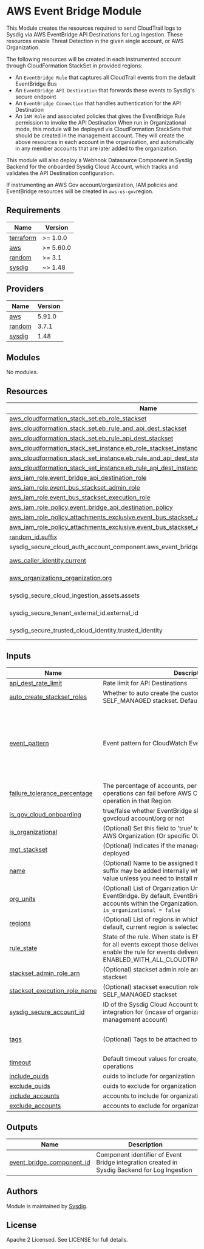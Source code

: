 # AWS Event Bridge Module

This Module creates the resources required to send CloudTrail logs to Sysdig via AWS EventBridge API Destinations for Log Ingestion. These resources enable Threat Detection in the given single account, or AWS Organization.

The following resources will be created in each instrumented account through CloudFormation StackSet in provided regions:
- An `EventBridge Rule` that captures all CloudTrail events from the default EventBridge Bus
- An `EventBridge API Destination` that forwards these events to Sysdig's secure endpoint
- An `EventBridge Connection` that handles authentication for the API Destination
- An `IAM Role` and associated policies that gives the EventBridge Rule permission to invoke the API Destination
When run in Organizational mode, this module will be deployed via CloudFormation StackSets that should be created in the management account. They will create the above resources in each account in the organization, and automatically in any member accounts that are later added to the organization.

This module will also deploy a Webhook Datasource Component in Sysdig Backend for the onboarded Sysdig Cloud Account, which tracks and validates the API Destination configuration.

If instrumenting an AWS Gov account/organization, IAM policies and EventBridge resources will be created in `aws-us-gov`region.

<!-- BEGINNING OF PRE-COMMIT-TERRAFORM DOCS HOOK -->
## Requirements

| Name | Version |
|------|---------|
| <a name="requirement_terraform"></a> [terraform](#requirement\_terraform) | >= 1.0.0 |
| <a name="requirement_aws"></a> [aws](#requirement\_aws) | >= 5.60.0 |
| <a name="requirement_random"></a> [random](#requirement\_random) | >= 3.1 |
| <a name="requirement_sysdig"></a> [sysdig](#requirement\_sysdig) | ~> 1.48 |

## Providers

| Name | Version |
|------|---------|
| <a name="provider_aws"></a> [aws](#provider\_aws) | 5.91.0 |
| <a name="provider_random"></a> [random](#provider\_random) | 3.7.1 |
| <a name="provider_sysdig"></a> [sysdig](#provider\_sysdig) | 1.48 |

## Modules

No modules.

## Resources

| Name | Type |
|------|------|
| [aws_cloudformation_stack_set.eb_role_stackset](https://registry.terraform.io/providers/hashicorp/aws/latest/docs/resources/cloudformation_stack_set) | resource |
| [aws_cloudformation_stack_set.eb_rule_and_api_dest_stackset](https://registry.terraform.io/providers/hashicorp/aws/latest/docs/resources/cloudformation_stack_set) | resource |
| [aws_cloudformation_stack_set.eb_rule_api_dest_stackset](https://registry.terraform.io/providers/hashicorp/aws/latest/docs/resources/cloudformation_stack_set) | resource |
| [aws_cloudformation_stack_set_instance.eb_role_stackset_instance](https://registry.terraform.io/providers/hashicorp/aws/latest/docs/resources/cloudformation_stack_set_instance) | resource |
| [aws_cloudformation_stack_set_instance.eb_rule_and_api_dest_stackset_instance](https://registry.terraform.io/providers/hashicorp/aws/latest/docs/resources/cloudformation_stack_set_instance) | resource |
| [aws_cloudformation_stack_set_instance.eb_rule_api_dest_instance](https://registry.terraform.io/providers/hashicorp/aws/latest/docs/resources/cloudformation_stack_set_instance) | resource |
| [aws_iam_role.event_bridge_api_destination_role](https://registry.terraform.io/providers/hashicorp/aws/latest/docs/resources/iam_role) | resource |
| [aws_iam_role.event_bus_stackset_admin_role](https://registry.terraform.io/providers/hashicorp/aws/latest/docs/resources/iam_role) | resource |
| [aws_iam_role.event_bus_stackset_execution_role](https://registry.terraform.io/providers/hashicorp/aws/latest/docs/resources/iam_role) | resource |
| [aws_iam_role_policy.event_bridge_api_destination_policy](https://registry.terraform.io/providers/hashicorp/aws/latest/docs/resources/iam_role_policy) | resource |
| [aws_iam_role_policy_attachments_exclusive.event_bus_stackset_admin_role_managed_policy](https://registry.terraform.io/providers/hashicorp/aws/latest/docs/resources/iam_role_policy_attachments_exclusive) | resource |
| [aws_iam_role_policy_attachments_exclusive.event_bus_stackset_execution_role_managed_policy](https://registry.terraform.io/providers/hashicorp/aws/latest/docs/resources/iam_role_policy_attachments_exclusive) | resource |
| [random_id.suffix](https://registry.terraform.io/providers/hashicorp/random/latest/docs/resources/id) | resource |
| sysdig_secure_cloud_auth_account_component.aws_event_bridge_api_dest | resource |
| [aws_caller_identity.current](https://registry.terraform.io/providers/hashicorp/aws/latest/docs/data-sources/caller_identity) | data source |
| [aws_organizations_organization.org](https://registry.terraform.io/providers/hashicorp/aws/latest/docs/data-sources/organizations_organization) | data source |
| sysdig_secure_cloud_ingestion_assets.assets | data source |
| sysdig_secure_tenant_external_id.external_id | data source |
| sysdig_secure_trusted_cloud_identity.trusted_identity | data source |

## Inputs

| Name | Description | Type | Default | Required |
|------|-------------|------|---------|:--------:|
| <a name="input_api_dest_rate_limit"></a> [api\_dest\_rate\_limit](#input\_api\_dest\_rate\_limit) | Rate limit for API Destinations | `number` | `300` | no |
| <a name="input_auto_create_stackset_roles"></a> [auto\_create\_stackset\_roles](#input\_auto\_create\_stackset\_roles) | Whether to auto create the custom stackset roles to run SELF\_MANAGED stackset. Default is true | `bool` | `true` | no |
| <a name="input_event_pattern"></a> [event\_pattern](#input\_event\_pattern) | Event pattern for CloudWatch Event Rule | `string` | `"{\n  \"detail-type\": [\n    \"AWS API Call via CloudTrail\",\n    \"AWS Console Sign In via CloudTrail\",\n    \"AWS Service Event via CloudTrail\",\n    \"Object Access Tier Changed\",\n    \"Object ACL Updated\",\n    \"Object Created\",\n    \"Object Deleted\",\n    \"Object Restore Completed\",\n    \"Object Restore Expired\",\n    \"Object Restore Initiated\",\n    \"Object Storage Class Changed\",\n    \"Object Tags Added\",\n    \"Object Tags Deleted\",\n    \"GuardDuty Finding\"\n  ]\n}\n"` | no |
| <a name="input_failure_tolerance_percentage"></a> [failure\_tolerance\_percentage](#input\_failure\_tolerance\_percentage) | The percentage of accounts, per Region, for which stack operations can fail before AWS CloudFormation stops the operation in that Region | `number` | `90` | no |
| <a name="input_is_gov_cloud_onboarding"></a> [is\_gov\_cloud\_onboarding](#input\_is\_gov\_cloud\_onboarding) | true/false whether EventBridge should be deployed in a govcloud account/org or not | `bool` | `false` | no |
| <a name="input_is_organizational"></a> [is\_organizational](#input\_is\_organizational) | (Optional) Set this field to 'true' to deploy EventBridge to an AWS Organization (Or specific OUs) | `bool` | `false` | no |
| <a name="input_mgt_stackset"></a> [mgt\_stackset](#input\_mgt\_stackset) | (Optional) Indicates if the management stackset should be deployed | `bool` | `true` | no |
| <a name="input_name"></a> [name](#input\_name) | (Optional) Name to be assigned to all child resources. A suffix may be added internally when required. Use default value unless you need to install multiple instances | `string` | `"sysdig-secure-events"` | no |
| <a name="input_org_units"></a> [org\_units](#input\_org\_units) | (Optional) List of Organization Unit IDs in which to setup EventBridge. By default, EventBridge will be setup in all accounts within the Organization. This field is ignored if `is_organizational = false` | `set(string)` | `[]` | no |
| <a name="input_regions"></a> [regions](#input\_regions) | (Optional) List of regions in which to setup EventBridge. By default, current region is selected | `set(string)` | `[]` | no |
| <a name="input_rule_state"></a> [rule\_state](#input\_rule\_state) | State of the rule. When state is ENABLED, the rule is enabled for all events except those delivered by CloudTrail. To also enable the rule for events delivered by CloudTrail, set state to ENABLED\_WITH\_ALL\_CLOUDTRAIL\_MANAGEMENT\_EVENTS. | `string` | `"ENABLED_WITH_ALL_CLOUDTRAIL_MANAGEMENT_EVENTS"` | no |
| <a name="input_stackset_admin_role_arn"></a> [stackset\_admin\_role\_arn](#input\_stackset\_admin\_role\_arn) | (Optional) stackset admin role arn to run SELF\_MANAGED stackset | `string` | `""` | no |
| <a name="input_stackset_execution_role_name"></a> [stackset\_execution\_role\_name](#input\_stackset\_execution\_role\_name) | (Optional) stackset execution role name to run SELF\_MANAGED stackset | `string` | `""` | no |
| <a name="input_sysdig_secure_account_id"></a> [sysdig\_secure\_account\_id](#input\_sysdig\_secure\_account\_id) | ID of the Sysdig Cloud Account to enable Event Bridge integration for (incase of organization, ID of the Sysdig management account) | `string` | n/a | yes |
| <a name="input_tags"></a> [tags](#input\_tags) | (Optional) Tags to be attached to all Sysdig resources. | `map(string)` | <pre>{<br>  "product": "sysdig-secure-for-cloud"<br>}</pre> | no |
| <a name="input_timeout"></a> [timeout](#input\_timeout) | Default timeout values for create, update, and delete operations | `string` | `"30m"` | no |
| <a name="input_include_ouids"></a> [include\_ouids](#input\_include\_ouids)                                                | ouids to include for organization                                                                                                                     | `set(string)` | `[]`                                                        |    no    |
| <a name="input_exclude_ouids"></a> [exclude\_ouids](#input\_exclude\_ouids)                                                | ouids to exclude for organization                                                                                                                     | `set(string)` | `[]`                                                        |    no    |
| <a name="input_include_accounts"></a> [include\_accounts](#input\_include\_accounts)                                       | accounts to include for organization                                                                                                                  | `set(string)` | `[]`                                                        |    no    |
| <a name="input_exclude_accounts"></a> [exclude\_accounts](#input\_exclude\_accounts)                                       | accounts to exclude for organization                                                                                                                  | `set(string)` | `[]`                                                        |    no    |


## Outputs

| Name | Description |
|------|-------------|
| <a name="output_event_bridge_component_id"></a> [event\_bridge\_component\_id](#output\_event\_bridge\_component\_id) | Component identifier of Event Bridge integration created in Sysdig Backend for Log Ingestion |
<!-- END OF PRE-COMMIT-TERRAFORM DOCS HOOK -->

## Authors

Module is maintained by [Sysdig](https://sysdig.com).

## License

Apache 2 Licensed. See LICENSE for full details.
